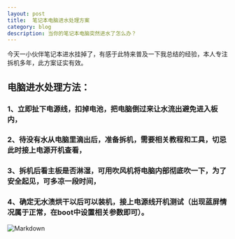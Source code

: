 ```yaml
---
layout:	post
title: 	笔记本电脑进水处理方案
category: blog
description: 当你的笔记本电脑突然进水了怎么办？
---
```


今天一小伙伴笔记本进水挂掉了，有感于此特来普及一下我总结的经验，本人专注拆机多年，此方案证实有效。

## 电脑进水处理方法：

### 1、立即扯下电源线，扣掉电池，把电脑倒过来让水流出避免进入板内，

### 2、待没有水从电脑里滴出后，准备拆机，需要相关教程和工具，切忌此时接上电源开机查看，

### 3、拆机后看主板是否淋湿，可用吹风机将电脑内部彻底吹一下，为了安全起见，可多凉一段时间，

### 4、确定无水渍烘干以后可以装机，接上电源线开机测试（出现蓝屏情况属于正常，在boot中设置相关参数即可）。

![Markdown](http://imglf2.ph.126.net/QxJf7gKXFIDpK5Pp8AaZBg==/2175801570073495949.jpg)